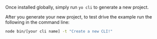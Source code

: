 Once installed globally, simply run `yo cli` to generate a new project.

After you generate your new project, to test drive the example run the following in the command line:

```bash
node bin/[your cli name] -t "Create a new CLI!"
```